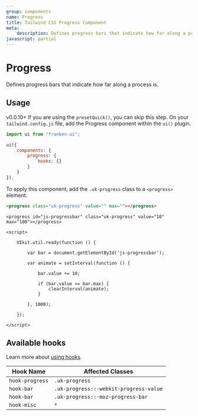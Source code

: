 ```yaml
---
group: components
name: Progress
title: Tailwind CSS Progress Component
meta:
    description: Defines progress bars that indicate how far along a process is.
javascript: partial
---
```


# Progress

<p class="mt-2 text-xl text-muted-foreground">Defines progress bars that indicate how far along a process is.</p>

## Usage

<span class="uk-badge uk-badge-danger">v0.0.10+</span> If you are using the `presetQuick()`, you can skip this step. On your `tailwind.config.js` file, add the Progress component within the `ui()` plugin.

```javascript
import ui from "franken-ui";

ui({
    components: {
        progress: {
            hooks: {}
        }
    }
}),
```

To apply this component, add the `.uk-progress` class to a `<progress>` element.

```html
<progress class="uk-progress" value="" max=""></progress>
```

```example
<progress id="js-progressbar" class="uk-progress" value="10" max="100"></progress>

<script>

    UIkit.util.ready(function () {

        var bar = document.getElementById('js-progressbar');

        var animate = setInterval(function () {

            bar.value += 10;

            if (bar.value >= bar.max) {
                clearInterval(animate);
            }

        }, 1000);

    });

</script>

```

## Available hooks

Learn more about [using hooks](hooks.md).

| Hook Name       | Affected Classes                       |
|-----------------|----------------------------------------|
| `hook-progress` | `.uk-progress`                         |
| `hook-bar`      | `.uk-progress::-webkit-progress-value` |
| `hook-bar`      | `.uk-progress::-moz-progress-bar`      |
| `hook-misc`     | `*`                                    |
